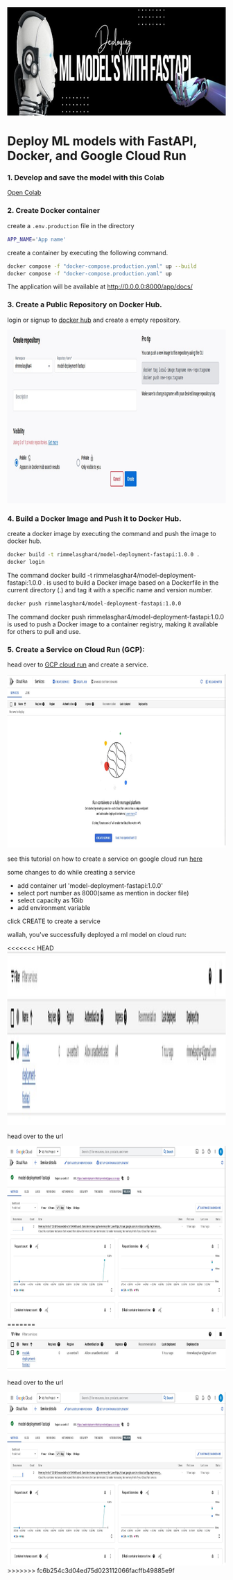 <img src="https://github.com/rimmelasghar/Deploy-ML-FastAPI/blob/main/img/ML.jpg" alt="Girl in a jacket" width="1000" height="250">

# Deploy ML models with FastAPI, Docker, and Google Cloud Run


### 1. Develop and save the model with this Colab

[Open Colab](https://colab.research.google.com/drive/1uaALcaatvxOu42IhQA4r0bahfdpw-Z7v?usp=sharing)

### 2. Create Docker container
create a ```.env.production``` file in the directory
```bash
APP_NAME='App name'
```
create a container by executing the following command.
```bash
docker compose -f "docker-compose.production.yaml" up --build
docker compose -f "docker-compose.production.yaml" up
```

The application will be available at http://0.0.0.0:8000/app/docs/

### 3. Create a Public Repository on Docker Hub.

login or signup to [docker hub](https://hub.docker.com/) and create a empty repository.

<img src="https://github.com/rimmelasghar/Deploy-ML-FastAPI/blob/main/img/dockerhub-repository.jpg" alt="creating a repository on docker hub" width="1000" height="400">

### 4. Build a Docker Image and Push it to Docker Hub.

create a docker image by executing the command and push the image to docker hub.

```bash
docker build -t rimmelasghar4/model-deployment-fastapi:1.0.0 .
docker login

```
The command docker build -t rimmelasghar4/model-deployment-fastapi:1.0.0 . is used to build a Docker image based on a Dockerfile in the current directory (.) and tag it with a specific name and version number.

```bash
docker push rimmelasghar4/model-deployment-fastapi:1.0.0
```
The command docker push rimmelasghar4/model-deployment-fastapi:1.0.0 is used to push a Docker image to a container registry, making it available for others to pull and use. 

### 5. Create a Service on Cloud Run (GCP):
head over to [GCP cloud run](https://console.cloud.google.com/run) and create a service.

<img src="https://github.com/rimmelasghar/Deploy-ML-FastAPI/blob/main/img/cloud-run-interface.jpg" alt="creating a service on cloud run" width="1000" height="400">

see this tutorial on how to create a service on google cloud run 
[here](https://www.cyberithub.com/how-to-create-service-in-google-cloud-run-using-6-easy-steps/)

some changes to do while creating a service
 - add container url 'model-deployment-fastapi:1.0.0'
 - select port number as 8000(same as mention in docker file)
 - select capacity as 1Gib
 - add environment variable

 click CREATE to create a service

wallah, you've successfully deployed a ml model on cloud run:


<<<<<<< HEAD
<img src="https://github.com/rimmelasghar/Deploy-ML-FastAPI/blob/main/img/cloud-run-created.jpg" alt="creating a service on cloud run" width="1000" height="400">

head over to the url

<img src="https://github.com/rimmelasghar/Deploy-ML-FastAPI/blob/main/img/cloud-run-deployed.jpg" alt="creating a service on cloud run" width="1000" height="400">
=======
<img src="https://github.com/rimmelasghar/Deploy-ML-FastAPI/blob/main/img/cloud-run-created.jpg" alt="creating a service on cloud run" width="1000" height="100">

head over to the url

<img src="https://github.com/rimmelasghar/Deploy-ML-FastAPI/blob/main/img/cloud-run-deployed.jpg" alt="creating a service on cloud run" width="1000" height="400">
>>>>>>> fc6b254c3d04ed75d023112066facffb49885e9f

